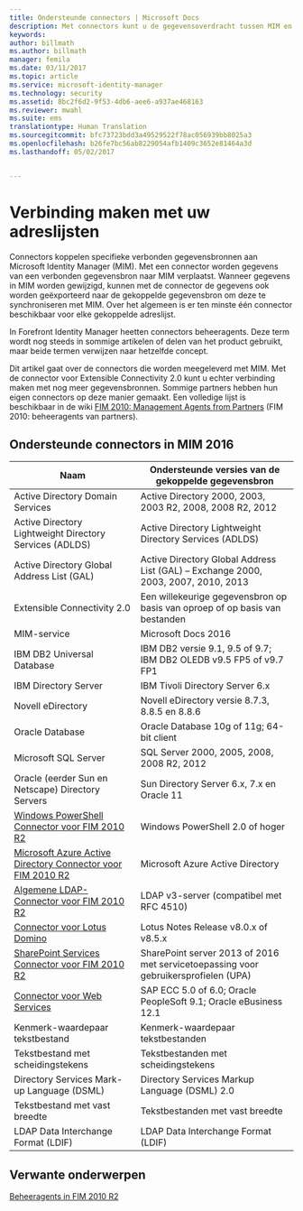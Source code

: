 ```yaml
---
title: Ondersteunde connectors | Microsoft Docs
description: Met connectors kunt u de gegevensoverdracht tussen MIM en uw adreslijsten beheren.
keywords: 
author: billmath
ms.author: billmath
manager: femila
ms.date: 03/11/2017
ms.topic: article
ms.service: microsoft-identity-manager
ms.technology: security
ms.assetid: 8bc2f6d2-9f53-4db6-aee6-a937ae468163
ms.reviewer: mwahl
ms.suite: ems
translationtype: Human Translation
ms.sourcegitcommit: bfc73723bdd3a49529522f78ac056939bb8025a3
ms.openlocfilehash: b26fe7bc56ab8229054afb1409c3652e81464a3d
ms.lasthandoff: 05/02/2017


---
```


# <a name="connect-to-your-directories"></a>Verbinding maken met uw adreslijsten

Connectors koppelen specifieke verbonden gegevensbronnen aan Microsoft Identity Manager (MIM). Met een connector worden gegevens van een verbonden gegevensbron naar MIM verplaatst. Wanneer gegevens in MIM worden gewijzigd, kunnen met de connector de gegevens ook worden geëxporteerd naar de gekoppelde gegevensbron om deze te synchroniseren met MIM. Over het algemeen is er ten minste één connector beschikbaar voor elke gekoppelde adreslijst.

In Forefront Identity Manager heetten connectors beheeragents. Deze term wordt nog steeds in sommige artikelen of delen van het product gebruikt, maar beide termen verwijzen naar hetzelfde concept.

Dit artikel gaat over de connectors die worden meegeleverd met MIM. Met de connector voor Extensible Connectivity 2.0 kunt u echter verbinding maken met nog meer gegevensbronnen. Sommige partners hebben hun eigen connectors op deze manier gemaakt. Een volledige lijst is beschikbaar in de wiki [FIM 2010: Management Agents from Partners](http://social.technet.microsoft.com/wiki/contents/articles/1589.fim-2010-management-agents-from-partners.aspx) (FIM 2010: beheeragents van partners).

## <a name="supported-connectors-in-mim-2016"></a>Ondersteunde connectors in MIM 2016

| Naam | Ondersteunde versies van de gekoppelde gegevensbron |
| ---- | ----------------------------------------------- |
| Active Directory Domain Services | Active Directory 2000, 2003, 2003 R2, 2008, 2008 R2, 2012 |
| Active Directory Lightweight Directory Services (ADLDS) | Active Directory Lightweight Directory Services (ADLDS) |
| Active Directory Global Address List (GAL) | Active Directory Global Address List (GAL) – Exchange 2000, 2003, 2007, 2010, 2013 |
| Extensible Connectivity 2.0 | Een willekeurige gegevensbron op basis van oproep of op basis van bestanden |
| MIM-service | Microsoft Docs 2016 |
| IBM DB2 Universal Database | IBM DB2 versie 9.1, 9.5 of 9.7; IBM DB2 OLEDB v9.5 FP5 of v9.7 FP1 |
| IBM Directory Server | IBM Tivoli Directory Server 6.x |
| Novell eDirectory | Novell eDirectory versie 8.7.3, 8.8.5 en 8.8.6 |
| Oracle Database | Oracle Database 10g of 11g; 64-bit client |
| Microsoft SQL Server | SQL Server 2000, 2005, 2008, 2008 R2, 2012 |
| Oracle (eerder Sun en Netscape) Directory Servers | Sun Directory Server 6.x, 7.x en Oracle 11 |
| [Windows PowerShell Connector voor FIM 2010 R2](https://msdn.microsoft.com/en-us/library/dn640417.aspx) | Windows PowerShell 2.0 of hoger |
| [Microsoft Azure Active Directory Connector voor FIM 2010 R2](https://msdn.microsoft.com/en-us/library/dn511001.aspx) | Microsoft Azure Active Directory |
| [Algemene LDAP-Connector voor FIM 2010 R2](https://msdn.microsoft.com/en-us/library/dn510997.aspx) | LDAP v3-server (compatibel met RFC 4510) |
| [Connector voor Lotus Domino](https://msdn.microsoft.com/en-us/library/hh859750.aspx) | Lotus Notes Release v8.0.x of v8.5.x |
| [SharePoint Services Connector voor FIM 2010 R2](https://msdn.microsoft.com/en-us/library/dn511003.aspx) | SharePoint server 2013 of 2016 met servicetoepassing voor gebruikersprofielen (UPA) |
| [Connector voor Web Services](https://www.microsoft.com/en-us/download/details.aspx?id=51495) | SAP ECC 5.0 of 6.0; Oracle PeopleSoft 9.1; Oracle eBusiness 12.1 |
| Kenmerk-waardepaar tekstbestand | Kenmerk-waardepaar tekstbestanden |
| Tekstbestand met scheidingstekens | Tekstbestanden met scheidingstekens |
| Directory Services Mark-up Language (DSML) | Directory Services Markup Language (DSML) 2.0 |
| Tekstbestand met vast breedte | Tekstbestanden met vast breedte |
| LDAP Data Interchange Format (LDIF) | LDAP Data Interchange Format (LDIF) |

## <a name="related-topics"></a>Verwante onderwerpen

[Beheeragents in FIM 2010 R2](https://technet.microsoft.com/library/jj133885.aspx)

